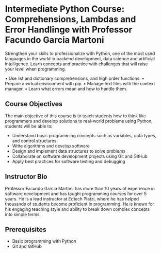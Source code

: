 # Intermediate Python Course: Comprehensions, Lambdas and Error Handlinge with Professor Facundo Garcia Martoni

Strengthen your skills to professionalize with Python, one of the most used languages in the world in backend development, data science and artificial intelligence. Learn concepts and practice with challenges that will raise your level when programming.

• Use list and dictionary comprehensions, and high order functions.
• Prepare a virtual environment with pip.
• Manage text files with the context manager.
• Learn what errors mean and how to handle them.

## Course Objectives

The main objective of this course is to teach students how to think like programmers and develop solutions to real-world problems using Python, students will be able to: 

- Understand basic programming concepts such as variables, data types, and control structures
- Write algorithms and develop software
- Design and implement data structures to solve problems
- Collaborate on software development projects using Git and GitHub
- Apply best practices for software testing and debugging

## Instructor Bio

Professor Facundo Garcia Martoni has more than 10 years of experience in software development and has taught programming courses for over 5 years. He is a lead instructor at Edtech Platzi, where he has helped thousands of students become proficient in programming. He is known for his engaging teaching style and ability to break down complex concepts into simple terms.

## Prerequisites

- Basic programming with Python
- Git and GitHub

